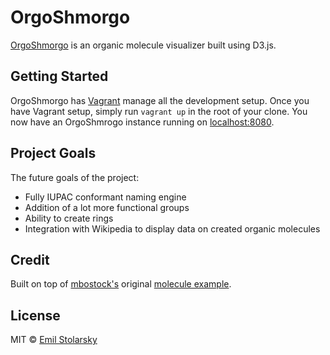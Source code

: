 OrgoShmorgo
=====================
[OrgoShmorgo](http://emils.github.io/orgoShmorgo/) is an organic molecule visualizer built using D3.js. 

Getting Started
---------
OrgoShmorgo has [Vagrant](http://www.vagrantup.com/) manage all the development setup. Once you have Vagrant setup, simply run `vagrant up` in the root of your clone. You now have an OrgoShmrogo instance running on [localhost:8080](localhost:8080).


Project Goals
---------
The future goals of the project:

 - Fully IUPAC conformant naming engine
 - Addition of a lot more functional groups
 - Ability to create rings
 - Integration with Wikipedia to display data on created organic molecules 
 
Credit
---------
Built on top of [mbostock's](https://github.com/mbostock) original [molecule example](http://bl.ocks.org/mbostock/3037015).


License
---------

MIT © [Emil Stolarsky](http://stolarsky.com/)
